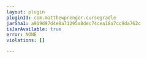```yaml
---
layout: plugin
pluginId: com.matthewprenger.cursegradle
jarSha1: a919d97d4e8a71295a8dec74cea18a7cc9da762c
isJarAvailable: true
error: NONE
violations: []

---
```

